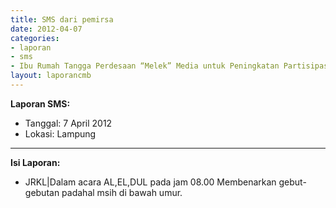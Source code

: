 ```yaml
---
title: SMS dari pemirsa
date: 2012-04-07
categories:
- laporan
- sms
- Ibu Rumah Tangga Perdesaan “Melek” Media untuk Peningkatan Partisipasi Perempuan dan Pemenuhan Kebutuhan Informasi
layout: laporancmb
---
```


**Laporan SMS:**
  * Tanggal: 7 April 2012
  * Lokasi: Lampung

---

**Isi Laporan:**
  * JRKL\|Dalam acara AL,EL,DUL pada jam 08.00 Membenarkan gebut-gebutan padahal msih di bawah umur. 
